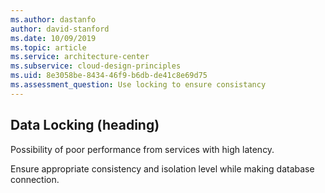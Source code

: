 ```yaml
---
ms.author: dastanfo
author: david-stanford
ms.date: 10/09/2019
ms.topic: article
ms.service: architecture-center
ms.subservice: cloud-design-principles
ms.uid: 8e3058be-8434-46f9-b6db-de41c8e69d75
ms.assessment_question: Use locking to ensure consistancy
---
```

## Data Locking (heading)

<div class="alert is-warning"><p>Possibility of poor performance from services with high latency.</p></div>

Ensure appropriate consistency and isolation level while making database connection.